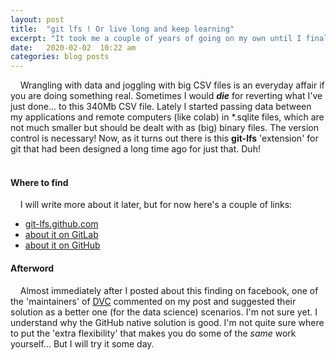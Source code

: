 ```yaml
---
layout: post
title:  "git lfs ! Or live long and keep learning"
excerpt: "It took me a couple of years of going on my own until I finally bumped into this git-lfs thingy! GitHub should have advertised it more, because it solves the main problem of bundling code/model with data."
date:   2020-02-02  10:22 am
categories: blog posts
---
```


&nbsp;&nbsp;&nbsp;&nbsp;Wrangling with data and joggling with big CSV 
files is an everyday affair if you are doing something real. Sometimes 
I would _**die**_ for reverting what I've just done... to this 340Mb CSV 
file. Lately I started passing data between my applications and remote 
computers (like colab) in *.sqlite files, which are not much smaller but 
should be dealt with as (big) binary files. The version control is necessary!
Now, as it turns out there is this **git-lfs** 'extension' for git that 
had been designed a long time ago for just that. Duh!<br><br>
#### Where to find
&nbsp;&nbsp;&nbsp;&nbsp;I will write more about it later, but for now 
here's a couple of links:<br>
- [git-lfs.github.com](https://git-lfs.github.com/)
- [about it on GitLab](https://docs.gitlab.com/ee/administration/lfs/manage_large_binaries_with_git_lfs.html)
- [about it on GitHub](https://help.github.com/en/github/managing-large-files/about-storage-and-bandwidth-usage)<br>

#### Afterword
&nbsp;&nbsp;&nbsp;&nbsp;Almost immediately after I posted about this finding
on facebook, one of the 'maintainers' of [DVC](https://dvc.org/) commented on
my post and suggested their solution as a better one (for the data science)
scenarios. I'm not sure yet. I understand why the GitHub native solution is
good. I'm not quite sure where to put the 'extra flexibility' that makes you
do some of the _same_ work yourself... But I will try it some day.
 

